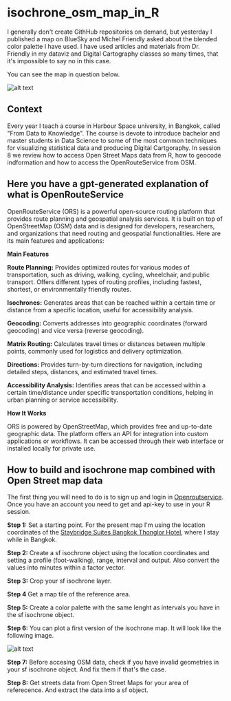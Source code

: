 # isochrone_osm_map_in_R

I generally don't create GithHub repositories on demand, but yesterday I published a map on BlueSky and Michel Friendly asked about the blended color palette I have used. 
I have used articles and materials from Dr. Friendly in my dataviz and Digital Cartography classes so many times, that it's impossible to say no in this case.

You can see the map in question below.

![alt text](https://github.com/JuanGaleano/isochrone_osm_map_in_R/blob/main/12_osm_isochrone_2.png)     

## Context 

Every year I teach a course in Harbour Space university, in Bangkok, called "From Data to Knowledge". The course is devote to introduce bachelor and master students in Data Science to some of the most common techniques for visualizing statistical data and producing Digital Cartgoraphy. In session 8 we review how to access Open Street Maps data from R, how to geocode indformation and how to access the OpenRouteService from OSM. 

## Here you have a gpt-generated explanation of what is OpenRouteService     

OpenRouteService (ORS) is a powerful open-source routing platform that provides route planning and geospatial analysis services. It is built on top of OpenStreetMap (OSM) data and is designed for developers, researchers, and organizations that need routing and geospatial functionalities. Here are its main features and applications:

**Main Features**     

**Route Planning:** Provides optimized routes for various modes of transportation, such as driving, walking, cycling, wheelchair, and public transport.
Offers different types of routing profiles, including fastest, shortest, or environmentally friendly routes.            

**Isochrones:** Generates areas that can be reached within a certain time or distance from a specific location, useful for accessibility analysis.     

**Geocoding:** Converts addresses into geographic coordinates (forward geocoding) and vice versa (reverse geocoding).     

**Matrix Routing:** Calculates travel times or distances between multiple points, commonly used for logistics and delivery optimization.     

**Directions:** Provides turn-by-turn directions for navigation, including detailed steps, distances, and estimated travel times.      

**Accessibility Analysis:** Identifies areas that can be accessed within a certain time/distance under specific transportation conditions, helping in urban planning or service accessibility.      

**How It Works**     

ORS is powered by OpenStreetMap, which provides free and up-to-date geographic data.
The platform offers an API for integration into custom applications or workflows.
It can be accessed through their web interface or installed locally for private use.

## How to build and isochrone map combined with Open Street map data

The first thing you will need to do is to sign up and login in [Openroutservice](https://openrouteservice.org/). Once you have an account you need to get and api-key to use in your R session. 

**Step 1:** Set a starting point. For the present map I'm using the location coordinates of the [Staybridge Suites Bangkok Thonglor Hotel](https://www.ihg.com/staybridge/hotels/us/en/bangkok/bkkth/hoteldetail?cm_mmc=GoogleMaps-_-SB-_-TH-_-BKKTH), where I stay while in Bangkok.       

**Step 2:** Create a sf isochrone object using the location coordinates and setting a profile (foot-walking), range, interval and output. Also convert the values into minutes within a factor vector.        

**Step 3:** Crop your sf isochrone layer.    

**Step 4** Get a map tile of the reference area.        

**Step 5:** Create a color palette with the same lenght as intervals you have in the sf isochrone object.       

**Step 6:** You can plot a first version of the isochrone map. It will look like the following image. 

![alt text](https://github.com/JuanGaleano/isochrone_osm_map_in_R/blob/main/9_isochrone_walking.png)   

**Step 7:** Before accesing OSM data, check if you have invalid geometries in your sf isochrone object. And fix them if that's the case.       

**Step 8:** Get streets data from Open Street Maps for your area of referecence. And extract the data into a sf object. 












